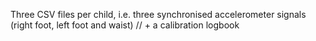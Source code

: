 Three CSV files per child, i.e. three synchronised accelerometer signals (right foot, left foot and waist) 
// + a calibration logbook
